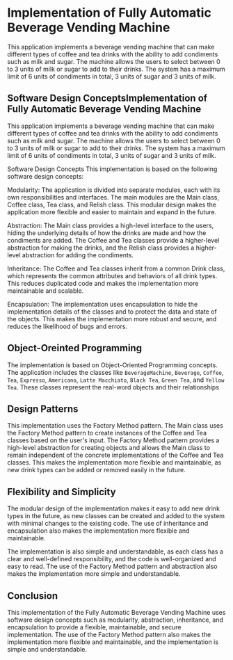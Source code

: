 # Implementation of Fully Automatic Beverage Vending Machine

This application implements a beverage vending machine that can make different types of coffee and tea drinks with the ability to add condiments such as milk and sugar. The machine allows the users to select between 0 to 3 units of milk or sugar to add to their drinks. The system has a maximum limit of 6 units of condiments in total, 3 units of sugar and 3 units of milk.

## Software Design ConceptsImplementation of Fully Automatic Beverage Vending Machine ##
This application implements a beverage vending machine that can make different types of coffee and tea drinks with the ability to add condiments such as milk and sugar. The machine allows the users to select between 0 to 3 units of milk or sugar to add to their drinks. The system has a maximum limit of 6 units of condiments in total, 3 units of sugar and 3 units of milk.

Software Design Concepts
This implementation is based on the following software design concepts:

Modularity: The application is divided into separate modules, each with its own responsibilities and interfaces. The main modules are the Main class, Coffee class, Tea class, and Relish class. This modular design makes the application more flexible and easier to maintain and expand in the future.

Abstraction: The Main class provides a high-level interface to the users, hiding the underlying details of how the drinks are made and how the condiments are added. The Coffee and Tea classes provide a higher-level abstraction for making the drinks, and the Relish class provides a higher-level abstraction for adding the condiments.

Inheritance: The Coffee and Tea classes inherit from a common Drink class, which represents the common attributes and behaviors of all drink types. This reduces duplicated code and makes the implementation more maintainable and scalable.

Encapsulation: The implementation uses encapsulation to hide the implementation details of the classes and to protect the data and state of the objects. This makes the implementation more robust and secure, and reduces the likelihood of bugs and errors.

## Object-Oreinted Programming ##

The implementation is based on Object-Oriented Programming concepts. The application includes the classes like `BeverageMachine`, `Beverage`, `Coffee`, `Tea`, `Expresso`, `Americano`, `Latte Macchiato`, `Black Tea`, `Green Tea`,  and `Yellow Tea`. These classes represent the real-word objects and their relationships

## Design Patterns ##

This implementation uses the Factory Method pattern. The Main class uses the Factory Method pattern to create instances of the Coffee and Tea classes based on the user's input. The Factory Method pattern provides a high-level abstraction for creating objects and allows the Main class to remain independent of the concrete implementations of the Coffee and Tea classes. This makes the implementation more flexible and maintainable, as new drink types can be added or removed easily in the future.

## Flexibility and Simplicity

The modular design of the implementation makes it easy to add new drink types in the future, as new classes can be created and added to the system with minimal changes to the existing code. The use of inheritance and encapsulation also makes the implementation more flexible and maintainable.

The implementation is also simple and understandable, as each class has a clear and well-defined responsibility, and the code is well-organized and easy to read. The use of the Factory Method pattern and abstraction also makes the implementation more simple and understandable.

## Conclusion ##

This implementation of the Fully Automatic Beverage Vending Machine uses software design concepts such as modularity, abstraction, inheritance, and encapsulation to provide a flexible, maintainable, and secure implementation. The use of the Factory Method pattern also makes the implementation more flexible and maintainable, and the implementation is simple and understandable.
